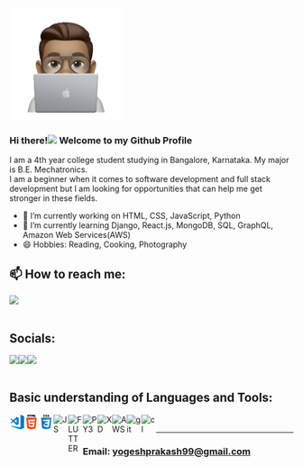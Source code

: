 
<img src = "/resources/Image.png" height ="200" width ="200" img align ="centre">

### Hi there!<img src="https://github.com/TheDudeThatCode/TheDudeThatCode/blob/master/Assets/Hi.gif" width="29px"> Welcome to my Github Profile

<p>I am a 4th year college student studying in Bangalore, Karnataka. My major is B.E. Mechatronics.<br>I am a beginner when it comes to software development and full stack development but I am looking for opportunities that can help me get stronger in these fields.</p>

- 🔭 I’m currently working on HTML, CSS, JavaScript, Python
- 🌱 I’m currently learning Django, React.js, MongoDB, SQL, GraphQL, Amazon Web Services(AWS) 
- 😄 Hobbies: Reading, Cooking, Photography


## 📫 How to reach me: 

<a href = "https://www.linkedin.com/in/yogesh-prakash-459958188/"><img align = "left" src="https://img.icons8.com/fluent/48/000000/linkedin.png"/></a>

<br />
<br />

## Socials:

<a href = "https://www.instagram.com/yogi__bear__12/"><img align ="left" src="https://img.icons8.com/fluent/48/000000/instagram-new.png"/></a>

<a href = "https://www.instagram.com/ypgrapher_12/"><img align ="left" src="https://img.icons8.com/fluent/48/000000/instagram-new.png"/></a>

<a href = "https://www.reddit.com/user/yogeshprakash12"><img align ="left" width="45px" src="https://img.icons8.com/doodle/100/000000/reddit--v4.png/"> </a>

<br />
<br />

## Basic understanding of Languages and Tools:

<img align="left" alt="Visual Studio Code" width="26px" src="https://raw.githubusercontent.com/github/explore/80688e429a7d4ef2fca1e82350fe8e3517d3494d/topics/visual-studio-code/visual-studio-code.png" />
<img align="left" alt="HTML5" width="26px" src="https://raw.githubusercontent.com/github/explore/80688e429a7d4ef2fca1e82350fe8e3517d3494d/topics/html/html.png" />
<img align="left" alt="CSS3" width="26px" src="https://raw.githubusercontent.com/github/explore/80688e429a7d4ef2fca1e82350fe8e3517d3494d/topics/css/css.png" />
<img align="left" alt="JS" width="26px" src="https://img.icons8.com/color/48/000000/javascript.png" />
<img align="left" alt="FLUTTER" width="26px" src="https://img.icons8.com/color/48/000000/flutter.png" />
<img align="left" alt="PY3" width="26px" src="https://img.icons8.com/color/48/000000/python.png" />
<img align="left" alt="XD" width="26px" src="https://img.icons8.com/color/48/000000/adobe-xd.png" />
<img align="left" alt="AWS" width="26px" src="https://img.icons8.com/color/48/000000/amazon-web-services.png" />
<img align="left" alt="git" width="26px" src="https://img.icons8.com/fluent/48/000000/github.png" />
<img align="left" alt="cl" width="26px" src="https://img.icons8.com/color/48/000000/console.png" />

<br />

---

### Email: yogeshprakash99@gmail.com

